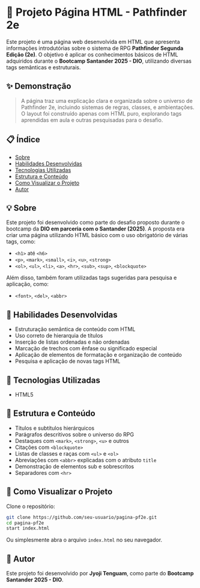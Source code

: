 # 🏰 Projeto Página HTML - Pathfinder 2e

Este projeto é uma página web desenvolvida em HTML que apresenta informações introdutórias sobre o sistema de RPG **Pathfinder Segunda Edição (2e)**. O objetivo é aplicar os conhecimentos básicos de HTML adquiridos durante o **Bootcamp Santander 2025 - DIO**, utilizando diversas tags semânticas e estruturais.

## ✨ Demonstração

> A página traz uma explicação clara e organizada sobre o universo de Pathfinder 2e, incluindo sistemas de regras, classes, e ambientações. O layout foi construído apenas com HTML puro, explorando tags aprendidas em aula e outras pesquisadas para o desafio.

## 📋 Índice

- [Sobre](#-sobre)
- [Habilidades Desenvolvidas](#-habilidades-desenvolvidas)
- [Tecnologias Utilizadas](#-tecnologias-utilizadas)
- [Estrutura e Conteúdo](#-estrutura-e-conteúdo)
- [Como Visualizar o Projeto](#-como-visualizar-o-projeto)
- [Autor](#-autor)

## 💡 Sobre

Este projeto foi desenvolvido como parte do desafio proposto durante o bootcamp da **DIO em parceria com o Santander (2025)**. A proposta era criar uma página utilizando HTML básico com o uso obrigatório de várias tags, como:

- `<h1>` até `<h6>`
- `<p>`, `<mark>`, `<small>`, `<i>`, `<u>`, `<strong>`
- `<ol>`, `<ul>`, `<li>`, `<a>`, `<hr>`, `<sub>`, `<sup>`, `<blockquote>`

Além disso, também foram utilizadas tags sugeridas para pesquisa e aplicação, como:

- `<font>`, `<del>`, `<abbr>`

## 🧠 Habilidades Desenvolvidas

- Estruturação semântica de conteúdo com HTML
- Uso correto de hierarquia de títulos
- Inserção de listas ordenadas e não ordenadas
- Marcação de trechos com ênfase ou significado especial
- Aplicação de elementos de formatação e organização de conteúdo
- Pesquisa e aplicação de novas tags HTML

## 🧪 Tecnologias Utilizadas

- HTML5

## 📄 Estrutura e Conteúdo

- Títulos e subtítulos hierárquicos
- Parágrafos descritivos sobre o universo do RPG
- Destaques com `<mark>`, `<strong>`, `<u>` e outros
- Citações com `<blockquote>`
- Listas de classes e raças com `<ul>` e `<ol>`
- Abreviações com `<abbr>` explicadas com o atributo `title`
- Demonstração de elementos sub e sobrescritos
- Separadores com `<hr>`

## 🧭 Como Visualizar o Projeto

Clone o repositório:

```bash
git clone https://github.com/seu-usuario/pagina-pf2e.git
cd pagina-pf2e
start index.html
```

Ou simplesmente abra o arquivo `index.html` no seu navegador.

## 👤 Autor

Este projeto foi desenvolvido por **Jyoji Tenguam**, como parte do **Bootcamp Santander 2025 - DIO**.
